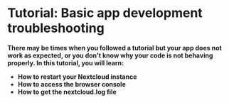 # Tutorial: Basic app development troubleshooting

**There may be times when you followed a tutorial but your app does not work as expected, or you don't know why your code is not behaving properly. In this tutorial, you will learn:**

- **How to restart your Nextcloud instance**
- **How to access the browser console**
- **How to get the nextcloud.log file**